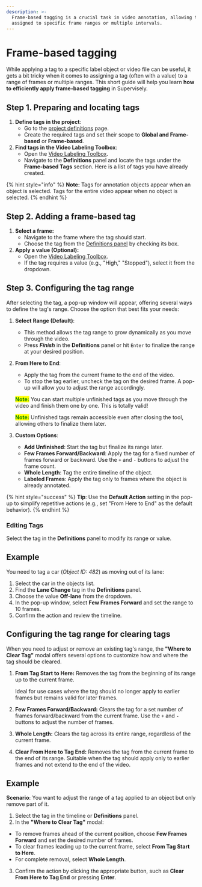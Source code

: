 ```yaml
---
description: >-
  Frame-based tagging is a crucial task in video annotation, allowing tags to be
  assigned to specific frame ranges or multiple intervals.
---
```


# Frame-based tagging

While applying a tag to a specific label object or video file can be useful, it gets a bit tricky when it comes to assigning a tag (often with a value) to a range of frames or multiple ranges. This short guide will help you learn **how to efficiently apply frame-based tagging** in Supervisely.

## Step 1. Preparing and locating tags

1. **Define tags in the project**:
   * Go to the [project definitions](https://docs.supervisely.com/data-organization/projects/definitions) page.
   * Create the required tags and set their scope to **Global and Frame-based** or **Frame-based**.
2. **Find tags in the Video Labeling Toolbox**:
   * Open the [Video Labeling Toolbox](../labeling-toolbox/videos-3.0.md).
   * Navigate to the **Definitions** panel and locate the tags under the **Frame-based Tags** section. Here is a list of tags you have already created.

{% hint style="info" %}
**Note:** Tags for annotation objects appear when an object is selected. Tags for the entire video appear when no object is selected.
{% endhint %}

## Step 2. Adding a frame-based tag

1. **Select a frame:**
   * Navigate to the frame where the tag should start.
   * Choose the tag from the [Definitions panel](../labeling-toolbox/videos-3.0.md#definitions-panel) by checking its box.
2. **Apply a value (Optional):**
   * Open the [Video Labeling Toolbox](../labeling-toolbox/videos-3.0.md).
   * If the tag requires a value (e.g., "High," "Stopped"), select it from the dropdown.

## Step 3. Configuring the tag range

After selecting the tag, a pop-up window will appear, offering several ways to define the tag's range. Choose the option that best fits your needs:

1. **Select** **Range (Default)**:
   * This method allows the tag range to grow dynamically as you move through the video.
   * Press _**Finish**_ in the **Definitions** panel or hit `Enter` to finalize the range at your desired position.
2.  **From Here to End**:

    * Apply the tag from the current frame to the end of the video.
    * To stop the tag earlier, uncheck the tag on the desired frame. A pop-up will allow you to adjust the range accordingly.

    <mark style="color:green;">**Note:**</mark> You can start multiple unfinished tags as you move through the video and finish them one by one. This is totally valid!

    <mark style="color:green;">**Note:**</mark> Unfinished tags remain accessible even after closing the tool, allowing others to finalize them later.
3. **Custom Options**:
   * **Add Unfinished**: Start the tag but finalize its range later.
   * **Few Frames Forward/Backward**: Apply the tag for a fixed number of frames forward or backward. Use the `+` and `-` buttons to adjust the frame count.
   * **Whole Length**: Tag the entire timeline of the object.
   * **Labeled Frames**: Apply the tag only to frames where the object is already annotated.

{% hint style="success" %}
**Tip**: Use the **Default Action** setting in the pop-up to simplify repetitive actions (e.g., set "From Here to End" as the default behavior).
{% endhint %}

### Editing Tags

Select the tag in the **Definitions** panel to modify its range or value.&#x20;

## Example

You need to tag a car (_Object ID: 482_) as moving out of its lane:

1. Select the car in the objects list.
2. Find the **Lane Change** tag in the **Definitions** panel.
3. Choose the value **Off-lane** from the dropdown.
4. In the pop-up window, select **Few Frames Forward** and set the range to 10 frames.
5. Confirm the action and review the timeline.

## Configuring the tag range for clearing tags

When you need to adjust or remove an existing tag's range, the **"Where to Clear Tag"** modal offers several options to customize how and where the tag should be cleared.

1.  **From Tag Start to Here:** Removes the tag from the beginning of its range up to the current frame.

    Ideal for use cases where the tag should no longer apply to earlier frames but remains valid for later frames.
2. **Few Frames Forward/Backward:** Clears the tag for a set number of frames forward/backward from the current frame. Use the `+` and `-` buttons to adjust the number of frames.
3. **Whole Length:** Clears the tag across its entire range, regardless of the current frame.
4. **Clear From Here to Tag End:** Removes the tag from the current frame to the end of its range. Suitable when the tag should apply only to earlier frames and not extend to the end of the video.

## Example

**Scenario**: You want to adjust the range of a tag applied to an object but only remove part of it.

1. Select the tag in the timeline or **Definitions** panel.
2. In the **"Where to Clear Tag"** modal:

* To remove frames ahead of the current position, choose **Few Frames Forward** and set the desired number of frames.
* To clear frames leading up to the current frame, select **From Tag Start to Here**.
* For complete removal, select **Whole Length**.

3. Confirm the action by clicking the appropriate button, such as **Clear From Here to Tag End** or pressing **Enter**.
